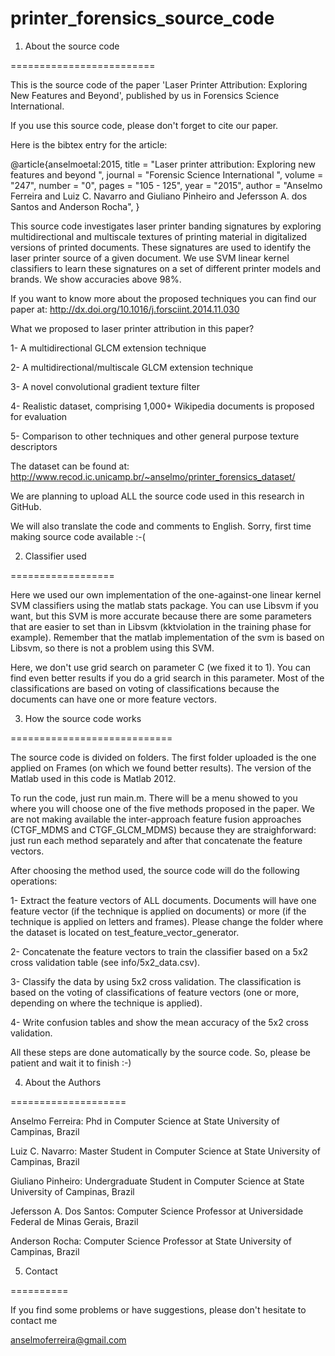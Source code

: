printer_forensics_source_code
=============================

1. About the source code

=========================


This is the source code of the paper 'Laser Printer Attribution: Exploring New Features and Beyond', published by us in Forensics Science International.

If you use this source code, please don't forget to cite our paper.

Here is the bibtex entry for the article:

@article{anselmoetal:2015,
title = "Laser printer attribution: Exploring new features and beyond ",
journal = "Forensic Science International ",
volume = "247",
number = "0",
pages = "105 - 125",
year = "2015",
author = "Anselmo Ferreira and Luiz C. Navarro and Giuliano Pinheiro and Jefersson A. dos Santos and Anderson Rocha",
}

This source code investigates laser printer banding signatures by exploring multidirectional and multiscale textures of printing 
material in digitalized versions of printed documents. These signatures are used to identify the laser printer 
source of a given document. We use SVM linear kernel classifiers to learn these signatures on a set of 
different printer models and brands. We show accuracies above 98%. 

If you want to know more about the proposed techniques you can find our paper at: http://dx.doi.org/10.1016/j.forsciint.2014.11.030

What we proposed to laser printer attribution in this paper?

1- A multidirectional GLCM extension technique

2- A multidirectional/multiscale GLCM extension technique

3- A novel convolutional gradient texture filter

4- Realistic dataset, comprising 1,000+ Wikipedia documents is proposed for evaluation

5- Comparison to other techniques and other general purpose texture descriptors

The dataset can be found at: http://www.recod.ic.unicamp.br/~anselmo/printer_forensics_dataset/

We are planning to upload ALL the source code used in this research in GitHub. 

We will also translate the code and comments to English. Sorry, first time making source code available :-(

2. Classifier used

==================

Here we used our own implementation of the one-against-one linear kernel SVM classifiers using the 
matlab stats package. You can use Libsvm if you want, but this SVM is more accurate because there are some parameters that are easier to set than in Libsvm (kktviolation in the training phase for example).  Remember that the matlab implementation of the svm is based on Libsvm, so there is not a problem using this SVM.  

Here, we don't use grid search on parameter C (we fixed it to 1). You can find even better results if you do a grid search in this parameter. Most of the classifications are based on voting of classifications because the documents can have one or more feature vectors.

3. How the source code works

============================

The source code is divided on folders. The first folder uploaded is the one applied on Frames (on which we found better results). The version of the Matlab used in this code is Matlab 2012. 

To run the code, just run main.m. There will be a menu showed to you where you will choose one of the five methods
proposed in the paper. We are not making available the inter-approach feature fusion approaches (CTGF_MDMS and CTGF_GLCM_MDMS) because they are straighforward: just run each method separately and after that concatenate the feature vectors.

After choosing the method used, the source code will do the following operations:

1- Extract the feature vectors of ALL documents. Documents will have one feature vector 
(if the technique is applied on documents) or more (if the technique is applied on letters and frames). Please change the folder where the dataset is located on test_feature_vector_generator.

2- Concatenate the feature vectors to train the classifier based on a 5x2 cross validation 
table (see info/5x2_data.csv).

3- Classify the data by using 5x2 cross validation. The classification is based on 
the voting of classifications of feature vectors (one or more, depending on where the technique is applied).

4- Write confusion tables and show the mean accuracy of the 5x2 cross validation.

All these steps are done automatically by the source code. So, please be patient and wait it to finish :-)

4. About the Authors

====================

Anselmo Ferreira: Phd in Computer Science at State University of Campinas, Brazil

Luiz C. Navarro: Master Student in Computer Science at State University of Campinas, Brazil

Giuliano Pinheiro: Undergraduate Student in Computer Science at State University of Campinas, Brazil

Jefersson A. Dos Santos: Computer Science Professor at Universidade Federal de Minas Gerais, Brazil

Anderson Rocha: Computer Science Professor at State University of Campinas, Brazil


5. Contact

==========

If you find some problems or have suggestions, please don't hesitate to contact me

anselmoferreira@gmail.com


